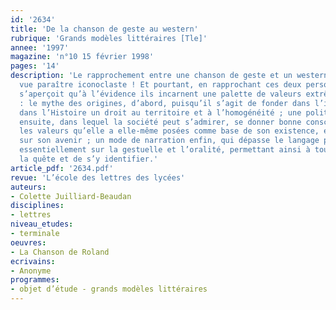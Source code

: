 ```yaml
---
id: '2634'
title: 'De la chanson de geste au western'
rubrique: 'Grands modèles littéraires [Tle]'
annee: '1997'
magazine: 'n°10 15 février 1998'
pages: '14'
description: 'Le rapprochement entre une chanson de geste et un western peut à première
  vue paraître iconoclaste ! Et pourtant, en rapprochant ces deux personnages, on
  s’aperçoit qu’à l’évidence ils incarnent une palette de valeurs extrêmement similaires
  : le mythe des origines, d’abord, puisqu’il s’agit de fonder dans l’imaginaire et
  dans l’Histoire un droit au territoire et à l’homogénéité ; une politique du héros
  ensuite, dans lequel la société peut s’admirer, se donner bonne conscience, reconnaître
  les valeurs qu’elle a elle-même posées comme base de son existence, et se rassurer
  sur son avenir ; un mode de narration enfin, qui dépasse le langage pour reposer
  essentiellement sur la gestuelle et l’oralité, permettant ainsi à tous de comprendre
  la quête et de s’y identifier.'
article_pdf: '2634.pdf'
revue: 'L’école des lettres des lycées'
auteurs:
- Colette Juilliard-Beaudan
disciplines:
- lettres
niveau_etudes:
- terminale
oeuvres:
- La Chanson de Roland
ecrivains:
- Anonyme
programmes:
- objet d’étude - grands modèles littéraires
---
```

